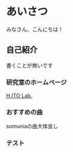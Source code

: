 # あいさつ

みなさん、こんにちは！

## 自己紹介

書くことが無いです

### 研究室のホームページ

[H.ITO Lab.](https://www-hi.comlab.soft.iwate-pu.ac.jp/hito/)

### おすすめの曲

somuniaの曲大体良し

### テスト
